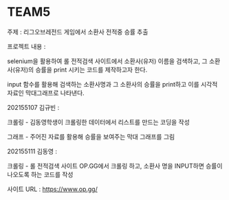 # TEAM5
주제 : 리그오브레전드 게임에서 소환사 전적중 승률 추출



프로젝트 내용 : 

selenium을 활용하여 롤 전적검색 사이트에서 소환사(유저) 이름을 검색하고, 그 소환사(유저)의 승률을 print 시키는 코드를 제작하고자 한다.

input 함수를 활용해 검색하는 소환사명과 그 소환사의 승률을 print하고 이를 시각적 자료인 막대그래프로 나타낸다.



202155107 김규빈 :

크롤링 - 김동영학생이 크롤링한 데이터에서 리스트를 만드는 코딩을 작성

그래프 - 주어진 자료를 활용해 승률을 보여주는 막대 그래프를 그림



202155111 김동영 :

크롤링 - 롤 전적검색 사이트 OP.GG에서 크롤링 하고, 소환사 명을 INPUT하면 승률이 나오도록 하는 코드를 작성



사이트 URL : https://www.op.gg/
